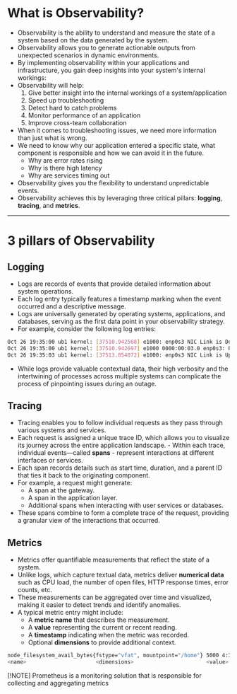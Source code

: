 # What is Observability?
- Observability is the ability to understand and measure the state of a system based on the data generated by the system.
- Observability allows you to generate actionable outputs from unexpected scenarios in dynamic environments.
- By implementing observability within your applications and infrastructure, you gain deep insights into your system's internal workings:
- Observability will help:
    1. Give better insight into the internal workings of a system/application
    2. Speed up troubleshooting
    3. Detect hard to catch problems
    4. Monitor performance of an application
    5. Improve cross-team collaboration
- When it comes to troubleshooting issues, we need more information than just what is wrong.
- We need to know why our application entered a specific state, what component is responsible and how we can avoid it in the future.
    - Why are error rates rising
    - Why is there high latency
    - Why are services timing out
- Observability gives you the flexibility to understand unpredictable events.
- Observability achieves this by leveraging three critical pillars: **logging**, **tracing**, and **metrics**.

---

# 3 pillars of Observability
## Logging
- Logs are records of events that provide detailed information about system operations. 
- Each log entry typically features a timestamp marking when the event occurred and a descriptive message. 
- Logs are universally generated by operating systems, applications, and databases, serving as the first data point in your observability strategy.
- For example, consider the following log entries:
```bash
Oct 26 19:35:00 ub1 kernel: [37510.942568] e1000: enp0s3 NIC Link is Down
Oct 26 19:35:00 ub1 kernel: [37510.942697] e1000 0000:00:03.0 enp0s3: Reset adapter
Oct 26 19:35:03 ub1 kernel: [37513.054072] e1000: enp0s3 NIC Link is Up 1000 Mbps Full Duplex, Flow Control: RX
```
- While logs provide valuable contextual data, their high verbosity and the intertwining of processes across multiple systems can complicate the process of pinpointing issues during an outage.

## Tracing
- Tracing enables you to follow individual requests as they pass through various systems and services. 
- Each request is assigned a unique trace ID, which allows you to visualize its journey across the entire application landscape. - Within each trace, individual events—called **spans** - represent interactions at different interfaces or services.
- Each span records details such as start time, duration, and a parent ID that ties it back to the originating component.
- For example, a request might generate:
    - A span at the gateway.
    - A span in the application layer.
    - Additional spans when interacting with user services or databases.
- These spans combine to form a complete trace of the request, providing a granular view of the interactions that occurred.

## Metrics
- Metrics offer quantifiable measurements that reflect the state of a system. 
- Unlike logs, which capture textual data, metrics deliver **numerical data** such as CPU load, the number of open files, HTTP response times, error counts, etc. 
- These measurements can be aggregated over time and visualized, making it easier to detect trends and identify anomalies.
- A typical metric entry might include:
    - A **metric name** that describes the measurement.
    - A **value** representing the current or recent reading.
    - A **timestamp** indicating when the metric was recorded.
    - Optional **dimensions** to provide additional context.
```bash
node_filesystem_avail_bytes{fstype="vfat", mountpoint="/home"} 5000 4:30AM 12/1/22
<name>                      <dimensions>                       <value> <timestamp>
```

[!NOTE] 
Prometheus is a monitoring solution that is responsible for collecting and aggregating metrics
